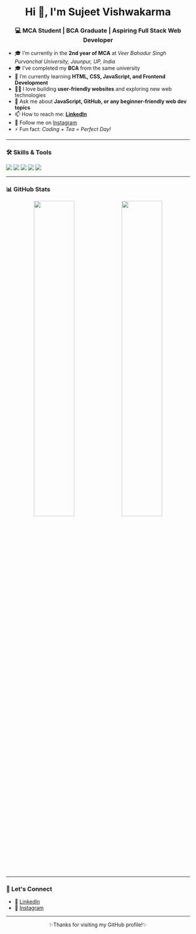 <h1 align="center">Hi 👋, I'm Sujeet Vishwakarma</h1>
<h3 align="center">💻 MCA Student | BCA Graduate | Aspiring Full Stack Web Developer</h3>

- 🎓 I’m currently in the **2nd year of MCA** at *Veer Bahadur Singh Purvanchal University, Jaunpur, UP, India*
- 🎓 I’ve completed my **BCA** from the same university
- 🌱 I’m currently learning **HTML, CSS, JavaScript, and Frontend Development**
- 👨‍💻 I love building **user-friendly websites** and exploring new web technologies
- 💬 Ask me about **JavaScript, GitHub, or any beginner-friendly web dev topics**
- 📫 How to reach me: **[LinkedIn](https://www.linkedin.com/in/sujeet-vishwakarma-a19b2323a)**
- 📸 Follow me on [Instagram](https://www.instagram.com/sujeet_vishwakarma83/)
- ⚡ Fun fact: *Coding + Tea = Perfect Day!*

---

### 🛠️ Skills & Tools
<p>
  <img src="https://img.shields.io/badge/HTML5-E34F26?style=for-the-badge&logo=html5&logoColor=white"/>
  <img src="https://img.shields.io/badge/CSS3-1572B6?style=for-the-badge&logo=css3&logoColor=white"/>
  <img src="https://img.shields.io/badge/JavaScript-F7DF1E?style=for-the-badge&logo=javascript&logoColor=black"/>
  <img src="https://img.shields.io/badge/Git-F05032?style=for-the-badge&logo=git&logoColor=white"/>
  <img src="https://img.shields.io/badge/GitHub-100000?style=for-the-badge&logo=github&logoColor=white"/>
</p>

---

### 📊 GitHub Stats
<p align="center">
  <img src="https://github-readme-stats.vercel.app/api?username=sujeetvishwakaram83&show_icons=true&theme=tokyonight" width="47%"/>
  <img src="https://github-readme-streak-stats.herokuapp.com?user=sujeetvishwakaram83&theme=tokyonight" width="47%"/>
</p>

---

### 🔗 Let's Connect

- 💼 [LinkedIn](https://www.linkedin.com/in/sujeet-vishwakarma-a19b2323a)
- 📸 [Instagram](https://www.instagram.com/sujeet_vishwakarma83/)

---

<p align="center">✨Thanks for visiting my GitHub profile!✨</p>

